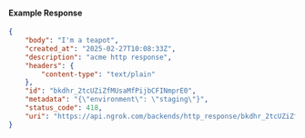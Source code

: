 <!-- Code generated for API Clients. DO NOT EDIT. -->

#### Example Response

```json
{
	"body": "I'm a teapot",
	"created_at": "2025-02-27T10:08:33Z",
	"description": "acme http response",
	"headers": {
		"content-type": "text/plain"
	},
	"id": "bkdhr_2tcUZiZfMUsaMfPijbCFINmprE0",
	"metadata": "{\"environment\": \"staging\"}",
	"status_code": 418,
	"uri": "https://api.ngrok.com/backends/http_response/bkdhr_2tcUZiZfMUsaMfPijbCFINmprE0"
}
```
